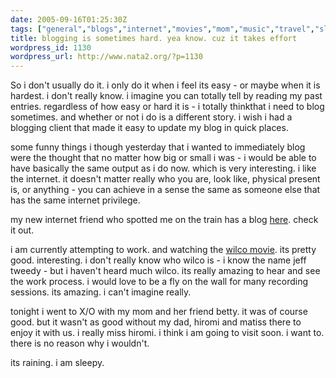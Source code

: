 ```yaml
---
date: 2005-09-16T01:25:30Z
tags: ["general","blogs","internet","movies","mom","music","travel","sleepy","crazy","parents"]
title: blogging is sometimes hard. yea know. cuz it takes effort
wordpress_id: 1130
wordpress_url: http://www.nata2.org/?p=1130
---
```


So i don't usually do it. i only do it when i feel its easy - or maybe when it is hardest. i don't really know. i imagine you can totally tell by reading my past entries. regardless of how easy or hard it is - i totally thinkthat i need to blog sometimes. and whether or not i do is a different story. i wish i had a blogging client that made it easy to update my blog in quick places. 

some funny things i though yesterday that i wanted to immediately blog were the thought that no matter how big or small i was - i would be able to have basically the same output as i do now. which is very interesting. i like the internet. it doesn't matter really who you are, look like, physical present is, or anything - you can achieve in a sense the same as someone else that has the same internet privilege. 

my new internet friend who spotted me on the train has a blog <A href="http://www.maryheartshector.blogspot.com/">here</a>.  check it out. 

i am currently attempting to work. and watching the <a href="http://imdb.com/title/tt0327920/">wilco movie</a>.  its pretty good. interesting. i don't really know who wilco is - i know the name jeff tweedy - but i haven't heard much wilco. its really amazing to hear and see the work process. i would love to be a fly on the wall for many recording sessions. its amazing. i can't imagine really. 

tonight i went to X/O with my mom and her friend betty. it was of course good. but it wasn't as good without my dad, hiromi and matiss there to enjoy it with us. i really miss hiromi. i think i am going to visit soon. i want to. there is no reason why i wouldn't.

its raining. i am sleepy. 

